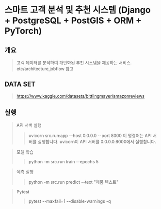 # 스마트 고객 분석 및 추천 시스템 (Django + PostgreSQL + PostGIS + ORM + PyTorch)

## 개요
> 고객 데이터를 분석하여 개인화된 추천 시스템을 제공하는 서비스. <br>
> etc/architecture,jobflow 참고

## DATA SET
> https://www.kaggle.com/datasets/bittlingmayer/amazonreviews

## 실행
> API 서버 실행
>   > uvicorn src.run:app --host 0.0.0.0 --port 8000
>   > 이 명령어는 API 서버를 실행합니다. uvicorn이 API 서버를 0.0.0.0:8000에서 실행합니다.

> 모델 학습
>   > python -m src.run train --epochs 5

> 예측 실행
>   > python -m src.run predict --text "제품 텍스트"

> Pytest
>   > pytest --maxfail=1 --disable-warnings -q